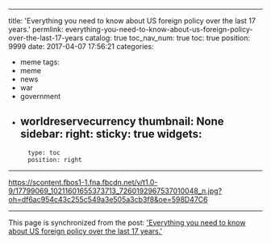 
---
title: 'Everything you need to know about US foreign policy over the last 17 years.'
permlink: everything-you-need-to-know-about-us-foreign-policy-over-the-last-17-years
catalog: true
toc_nav_num: true
toc: true
position: 9999
date: 2017-04-07 17:56:21
categories:
- meme
tags:
- meme
- news
- war
- government
- worldreservecurrency
thumbnail: None
sidebar:
    right:
        sticky: true
widgets:
    -
        type: toc
        position: right
---


https://scontent.fbos1-1.fna.fbcdn.net/v/t1.0-9/17799069_10211601655373713_7260192967537010048_n.jpg?oh=df6ac954c43c255c549a3e505a3cb3f8&oe=598D47C6

- - -

This page is synchronized from the post: ['Everything you need to know about US foreign policy over the last 17 years.'](https://steemit.com/@aggroed/everything-you-need-to-know-about-us-foreign-policy-over-the-last-17-years)
